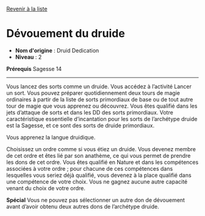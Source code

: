 [Revenir à la liste](list.md)

# Dévouement du druide

 * **Nom d'origine** : Druid Dedication
 * **Niveau** : 2


<p><strong>Prérequis</strong> Sagesse 14</p>
<hr>
<p>Vous lancez des sorts comme un druide. Vous accédez à l’activité Lancer un sort. Vous pouvez préparer quotidiennement deux tours de magie ordinaires à partir de la liste de sorts primordiaux de base ou de tout autre tour de magie que vous apprenez ou découvrez. Vous êtes qualifié dans les jets d’attaque de sorts et dans les DD des sorts primordiaux. Votre caractéristique essentielle d’incantation pour les sorts de l’archétype druide est la Sagesse, et ce sont des sorts de druide primordiaux.</p><p>Vous apprenez la langue druidique.</p><p>Choisissez un ordre comme si vous étiez un druide. Vous devenez membre de cet ordre et êtes lié par son anathème, ce qui vous permet de prendre les dons de cet ordre. Vous êtes qualifié en Nature et dans les compétences associées à votre ordre ; pour chacune de ces compétences dans lesquelles vous seriez déjà qualifié, vous devenez à la place qualifié dans une compétence de votre choix. Vous ne gagnez aucune autre capacité venant du choix de votre ordre.</p>
<p><strong>Spécial</strong> Vous ne pouvez pas sélectionner un autre don de dévouement avant d’avoir obtenu deux autres dons de l’archétype druide.</p>